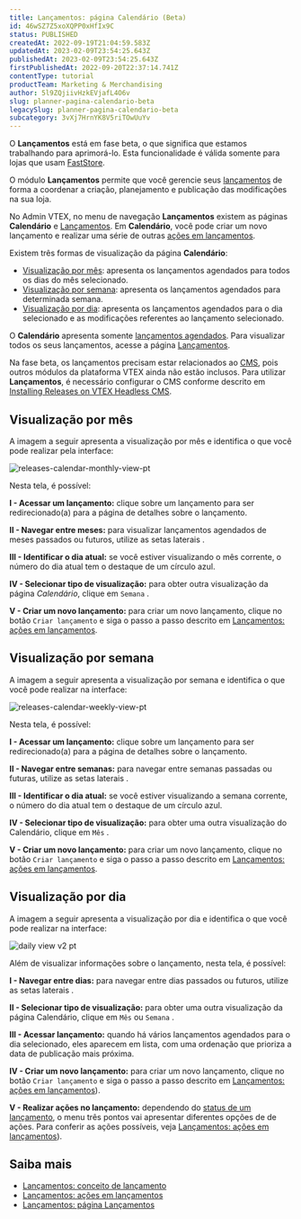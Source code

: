 ```yaml
---
title: Lançamentos: página Calendário (Beta)
id: 46wSZ7Z5xoXQPP0xHfIx9C
status: PUBLISHED
createdAt: 2022-09-19T21:04:59.583Z
updatedAt: 2023-02-09T23:54:25.643Z
publishedAt: 2023-02-09T23:54:25.643Z
firstPublishedAt: 2022-09-20T22:37:14.741Z
contentType: tutorial
productTeam: Marketing & Merchandising
author: 5l9ZQjiivHzkEVjafL4O6v
slug: planner-pagina-calendario-beta
legacySlug: planner-pagina-calendario-beta
subcategory: 3vXj7HrnYK8V5riTOwUuYv
---
```


<div class="alert alert-info">
  <p>O <strong>Lançamentos</strong> está em fase beta, o que significa que estamos trabalhando para aprimorá-lo. Esta funcionalidade é válida somente para lojas que usam <a href="https://www.faststore.dev/">FastStore</a>.</p>
</div>

O módulo **Lançamentos** permite que você gerencie seus [lançamentos](https://help.vtex.com/pt/tutorial/planner-conceito-de-lancamento-beta--4pWhQTXG0aIIsi2TYxxRkZ) de forma a coordenar a criação, planejamento e publicação das modificações na sua loja. 

No Admin VTEX, no menu de navegação **Lançamentos** existem as páginas **Calendário** e [Lançamentos](https://help.vtex.com/pt/tutorial/planner-pagina-lancamentos-beta--2p7IiVD6K8i1iRiwHph5sw). Em **Calendário**, você pode criar um novo lançamento e realizar uma série de outras [ações em lançamentos](https://help.vtex.com/pt/tutorial/planner-acoes-em-lancamentos-beta--1zsomdifPEQkdV6RW93JyW).

Existem três formas de visualização da página **Calendário**:

* [Visualização por mês](#visualizacao-por-mes): apresenta os lançamentos agendados para todos os dias do mês selecionado.
* [Visualização por semana](#visualizacao-por-semana): apresenta os lançamentos agendados para determinada semana.
* [Visualização por dia](#visualizacao-por-dia): apresenta os lançamentos agendados para o dia selecionado e as modificações referentes ao lançamento selecionado.

O **Calendário** apresenta somente [lançamentos agendados](https://help.vtex.com/pt/tutorial/planner-acoes-em-lancamentos-beta--1zsomdifPEQkdV6RW93JyW#agendar). Para visualizar todos os seus lançamentos, acesse a página [Lançamentos](https://help.vtex.com/pt/tutorial/planner-pagina-lancamentos-beta--2p7IiVD6K8i1iRiwHph5sw).

<div class="alert alert-warning">
  <p>Na fase beta, os lançamentos precisam estar relacionados ao <a href="https://help.vtex.com/pt/tracks/cms--2YcpgIljVaLVQYMzxQbc3z/4yB9wSl79cArd68aRBnBZ2">CMS</a>, pois outros módulos da plataforma VTEX ainda não estão inclusos. Para utilizar <strong>Lançamentos</strong>, é necessário configurar o CMS conforme descrito em <a href="https://www.faststore.dev/how-to-guides/cms/vtex-headless-cms/Installing%20Releases%20on%20VTEX%20Headless%20CMS">Installing Releases on VTEX Headless CMS</a>.</p>
</div>

## Visualização por mês

A imagem a seguir apresenta a visualização por mês e identifica o que você pode realizar pela interface:

![releases-calendar-monthly-view-pt](//images.ctfassets.net/alneenqid6w5/BQCF0b8kNzGTOv06wCOde/6f066a16c87c6bccc2ac229dd83cca4b/releases-calendar-monthly-view-pt.png)

Nesta tela, é possível:

**I - Acessar um lançamento:** clique sobre um lançamento para ser redirecionado(a) para a página de detalhes sobre o lançamento.

**II - Navegar entre meses:** para visualizar lançamentos agendados de meses passados ou futuros, utilize as setas laterais <i class="fas fa-angle-left"></i> <i class="fas fa-angle-right"></i>.

**III - Identificar o dia atual:** se você estiver visualizando o mês corrente, o número do dia atual tem o destaque de um círculo azul.

**IV - Selecionar tipo de visualização:** para obter outra visualização da página _Calendário_, clique em `Semana` <i class="fas fa-angle-down"></i>.

**V - Criar um novo lançamento:** para criar um novo lançamento, clique no botão `Criar lançamento` e siga o passo a passo descrito em [Lançamentos: ações em lançamentos](https://help.vtex.com/pt/tutorial/planner-acoes-em-lancamentos-beta--1zsomdifPEQkdV6RW93JyW).

## Visualização por semana

A imagem a seguir apresenta a visualização por semana e identifica o que você pode realizar na interface:

![releases-calendar-weekly-view-pt](//images.ctfassets.net/alneenqid6w5/QHZDKB0IX07GLoEO84NJv/936efd12d08cbcc539bccfad7dc9da55/releases-calendar-weekly-view-pt.png)

Nesta tela, é possível:

**I - Acessar um lançamento:** clique sobre um lançamento para ser redirecionado(a) para a página de detalhes sobre o lançamento.

**II - Navegar entre semanas:** para navegar entre semanas passadas ou futuras, utilize as setas laterais <i class="fas fa-angle-left"></i> <i class="fas fa-angle-right"></i>.

**III - Identificar o dia atual:** se você estiver visualizando a semana corrente, o número do dia atual tem o destaque de um círculo azul.

**IV - Selecionar tipo de visualização:** para obter uma outra visualização do Calendário, clique em `Mês` <i class="fas fa-angle-down"></i>.

**V - Criar um novo lançamento:** para criar um novo lançamento, clique no botão `Criar lançamento` e siga o passo a passo descrito em [Lançamentos: ações em lançamentos](https://help.vtex.com/pt/tutorial/planner-acoes-em-lancamentos-beta--1zsomdifPEQkdV6RW93JyW).

## Visualização por dia

A imagem a seguir apresenta a visualização por dia e identifica o que você pode realizar na interface:

![daily view v2 pt](//images.ctfassets.net/alneenqid6w5/5dwgo1qqTYNFMKV4sBNW0Q/6b5ee0b8d3f0ede45eb8bc70b0c3f885/daily_view_v2_pt.png)

Além de visualizar informações sobre o lançamento, nesta tela, é possível:

**I - Navegar entre dias:** para navegar entre dias passados ou futuros, utilize as setas laterais <i class="fas fa-angle-left"></i> <i class="fas fa-angle-right"></i>.

**II - Selecionar tipo de visualização:** para obter uma outra visualização da página Calendário, clique em `Mês` <i class="fas fa-angle-down"></i> ou `Semana` <i class="fas fa-angle-down"></i>.

**III - Acessar lançamento:** quando há vários lançamentos agendados para o dia selecionado, eles aparecem em lista, com uma ordenação que prioriza a data de publicação mais próxima.

**IV - Criar um novo lançamento:** para criar um novo lançamento, clique no botão `Criar lançamento` e siga o passo a passo descrito em [Lançamentos: ações em lançamentos](https://help.vtex.com/pt/tutorial/planner-acoes-em-lancamentos-beta--1zsomdifPEQkdV6RW93JyW)).

**V - Realizar ações no lançamento:** dependendo do [status de um lançamento](https://help.vtex.com/pt/tutorial/planner-conceito-de-lancamento-beta--4pWhQTXG0aIIsi2TYxxRkZ#status-de-lancamentos), o menu três pontos <i class="fas fa-ellipsis-v"></i> vai apresentar diferentes opções de de ações. Para conferir as ações possíveis, veja [Lançamentos: ações em lançamentos](https://help.vtex.com/pt/tutorial/planner-acoes-em-lancamentos-beta--1zsomdifPEQkdV6RW93JyW)).

## Saiba mais

* [Lançamentos: conceito de lançamento](https://help.vtex.com/pt/tutorial/planner-conceito-de-lancamento-beta--4pWhQTXG0aIIsi2TYxxRkZ)
* [Lançamentos: ações em lançamentos](https://help.vtex.com/pt/tutorial/planner-acoes-em-lancamentos-beta--1zsomdifPEQkdV6RW93JyW)
* [Lançamentos: página Lançamentos](https://help.vtex.com/pt/tutorial/planner-pagina-lancamentos-beta--2p7IiVD6K8i1iRiwHph5sw)
